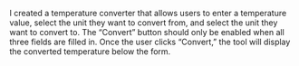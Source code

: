 I created a temperature converter that allows users to enter a temperature value, select the unit they want to convert from, and select the unit they want to convert to. 
The “Convert” button should only be enabled when all three fields are filled in.
Once the user clicks “Convert,” the tool will display the converted temperature below the form.
